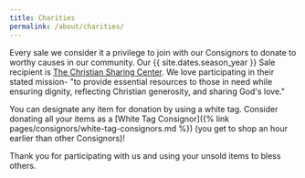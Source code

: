 ```yaml
---
title: Charities
permalink: /about/charities/
---
```


Every sale we consider it a privilege to join with our Consignors to donate to worthy causes in our community. Our {{ site.dates.season_year }} Sale recipient is [The Christian Sharing Center](http://thesharingcenter.org/). We love participating in their stated mission- "to provide essential resources to those in need while ensuring dignity, reflecting Christian generosity, and sharing God's love."

You can designate any item for donation by using a white tag. Consider donating all your items as a [White Tag Consignor]({% link pages/consignors/white-tag-consignors.md %}) (you get to shop an hour earlier than other Consignors)!

Thank you for participating with us and using your unsold items to bless others.
